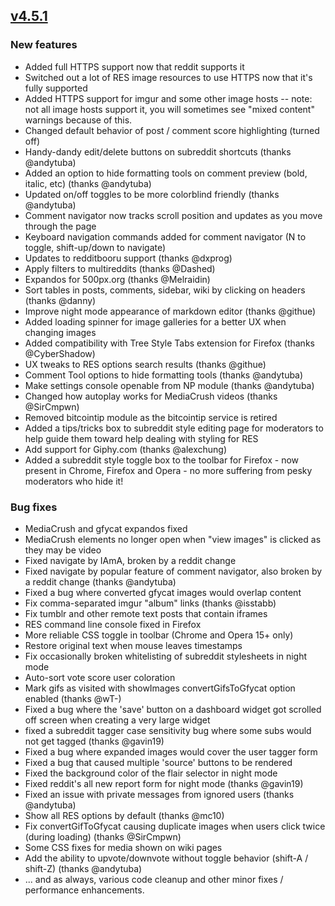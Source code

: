 ## [v4.5.1](https://github.com/honestbleeps/Reddit-Enhancement-Suite/releases/tag/v4.5.1)

### New features

- Added full HTTPS support now that reddit supports it
- Switched out a lot of RES image resources to use HTTPS now that it's fully supported
- Added HTTPS support for imgur and some other image hosts -- note: not all image hosts support it, you will sometimes see "mixed content" warnings because of this.
- Changed default behavior of post / comment score highlighting (turned off)
- Handy-dandy edit/delete buttons on subreddit shortcuts (thanks @andytuba)
- Added an option to hide formatting tools on comment preview (bold, italic, etc) (thanks @andytuba)
- Updated on/off toggles to be more colorblind friendly (thanks @andytuba)
- Comment navigator now tracks scroll position and updates as you move through the page
- Keyboard navigation commands added for comment navigator (N to toggle, shift-up/down to navigate)
- Updates to redditbooru support (thanks @dxprog)
- Apply filters to multireddits (thanks @Dashed)
- Expandos for 500px.org (thanks @Melraidin)
- Sort tables in posts, comments, sidebar, wiki by clicking on headers (thanks @danny)
- Improve night mode appearance of markdown editor (thanks @githue)
- Added loading spinner for image galleries for a better UX when changing images
- Added compatibility with Tree Style Tabs extension for Firefox (thanks @CyberShadow)
- UX tweaks to RES options search results (thanks @githue)
- Comment Tool options to hide formatting tools (thanks @andytuba)
- Make settings console openable from NP module (thanks @andytuba)
- Changed how autoplay works for MediaCrush videos (thanks @SirCmpwn)
- Removed bitcointip module as the bitcointip service is retired
- Added a tips/tricks box to subreddit style editing page for moderators to help guide them toward help dealing with styling for RES
- Add support for Giphy.com (thanks @alexchung)
- Added a subreddit style toggle box to the toolbar for Firefox - now present in Chrome, Firefox and Opera - no more suffering from pesky moderators who hide it!

### Bug fixes

- MediaCrush and gfycat expandos fixed
- MediaCrush elements no longer open when "view images" is clicked as they may be video
- Fixed navigate by IAmA, broken by a reddit change
- Fixed navigate by popular feature of comment navigator, also broken by a reddit change (thanks @andytuba)
- Fixed a bug where converted gfycat images would overlap content
- Fix comma-separated imgur "album" links (thanks @isstabb)
- Fix tumblr and other remote text posts that contain iframes
- RES command line console fixed in Firefox
- More reliable CSS toggle in toolbar (Chrome and Opera 15+ only)
- Restore original text when mouse leaves timestamps
- Fix occasionally broken whitelisting of subreddit stylesheets in night mode
- Auto-sort vote score user coloration
- Mark gifs as visited with showImages convertGifsToGfycat option enabled (thanks @wT-)
- Fixed a bug where the 'save' button on a dashboard widget got scrolled off screen when creating a very large widget
- fixed a subreddit tagger case sensitivity bug where some subs would not get tagged (thanks @gavin19)
- Fixed a bug where expanded images would cover the user tagger form
- Fixed a bug that caused multiple 'source' buttons to be rendered
- Fixed the background color of the flair selector in night mode
- Fixed reddit's all new report form for night mode (thanks @gavin19)
- Fixed an issue with private messages from ignored users (thanks @andytuba)
- Show all RES options by default (thanks @mc10)
- Fix convertGifToGfycat causing duplicate images when users click twice (during loading) (thanks @SirCmpwn)
- Some CSS fixes for media shown on wiki pages
- Add the ability to upvote/downvote without toggle behavior (shift-A / shift-Z) (thanks @andytuba)
- ... and as always, various code cleanup and other minor fixes / performance enhancements.
